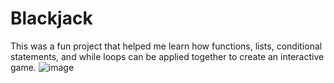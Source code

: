 # Blackjack

This was a fun project that helped me learn how functions, lists, conditional statements, and while loops can be applied together to create an interactive game. 
![image](https://github.com/user-attachments/assets/a237bac0-8f07-47d4-916c-49afcddde99e)
